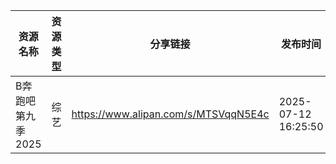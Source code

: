 | 资源名称        | 资源类型 | 分享链接                                 | 发布时间                |
| ----------- | ---- | ------------------------------------ | ------------------- |
| B奔跑吧第九季2025 | 综艺   | https://www.alipan.com/s/MTSVqqN5E4c | 2025-07-12 16:25:50 |
